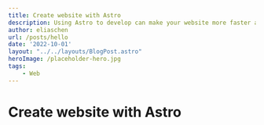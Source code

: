```yaml
---
title: Create website with Astro
description: Using Astro to develop can make your website more faster and simple
author: eliaschen
url: /posts/hello
date: '2022-10-01'
layout: "../../layouts/BlogPost.astro"
heroImage: /placeholder-hero.jpg
tags:
    - Web
---
```


# Create website with Astro
